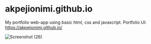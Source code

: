 # akpejionimi.github.io
My portfolio web-app using basic html, css and javascript. 
Portfolio UI: https://akpejionimi.github.io/

![Screenshot (26)](https://user-images.githubusercontent.com/46995138/55124336-30afec00-5106-11e9-8821-ed15336cf81c.png)
